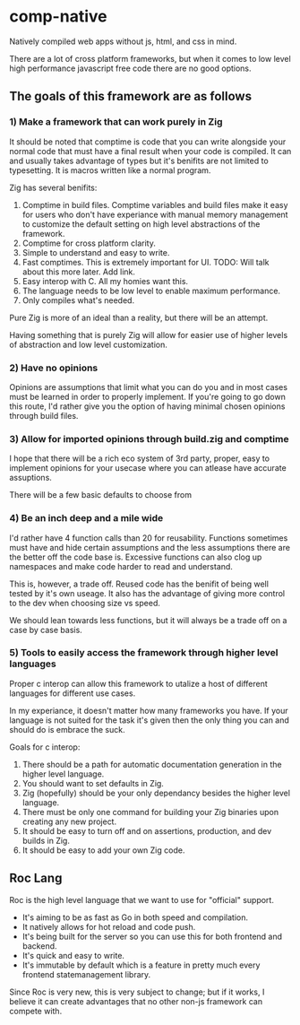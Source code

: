 # comp-native
Natively compiled web apps without js, html, and css in mind.

There are a lot of cross platform frameworks, but when it comes to low level high performance javascript free code
there are no good options.

## The goals of this framework are as follows

### 1) Make a framework that can work purely in Zig

It should be noted that comptime is code that you can write alongside your normal code that must have a final result when your code is compiled.
It can and usually takes advantage of types but it's benifits are not limited to typesetting. It is macros written like a normal program.

Zig has several benifits:

1. Comptime in build files. Comptime variables and build files make it easy for users who don't have experiance with manual memory management
to customize the default setting on high level abstractions of the framework.
2. Comptime for cross platform clarity.
3. Simple to understand and easy to write.
4. Fast comptimes. This is extremely important for UI. TODO: Will talk about this more later. Add link.
5. Easy interop with C. All my homies want this.
6. The language needs to be low level to enable maximum performance.
7. Only compiles what's needed.

Pure Zig is more of an ideal than a reality, but there will be an attempt.

Having something that is purely Zig will allow for easier use of higher levels of abstraction and low level customization.

### 2) Have no opinions

Opinions are assumptions that limit what you can do you and in most cases must be learned in order to properly implement. If you're going to go
down this route, I'd rather give you the option of having minimal chosen opinions through build files.

### 3) Allow for imported opinions through build.zig and comptime

I hope that there will be a rich eco system of 3rd party, proper, easy to implement opinions for your usecase where you can atlease have
accurate assuptions.

There will be a few basic defaults to choose from

### 4) Be an inch deep and a mile wide

I'd rather have 4 function calls than 20 for reusability. Functions sometimes must have and hide certain assumptions and the less assumptions
there are the better off the code base is. Excessive functions can also clog up namespaces and make code harder to read and understand.

This is, however, a trade off. Reused code has the benifit of being well tested by it's own useage. It also has the advantage of giving
more control to the dev when choosing size vs speed.

We should lean towards less functions, but it will always be a trade off on a case by case basis.

### 5) Tools to easily access the framework through higher level languages

Proper c interop can allow this framework to utalize a host of different languages for different use cases.

In my experiance, it doesn't matter how many frameworks you have. If your language is not suited for the task it's given then the only thing you
can and should do is embrace the suck.

Goals for c interop:
1. There should be a path for automatic documentation generation in the higher level language.
2. You should want to set defaults in Zig.
3. Zig (hopefully) should be your only dependancy besides the higher level language.
4. There must be only one command for building your Zig binaries upon creating any new project.
5. It should be easy to turn off and on assertions, production, and dev builds in Zig.
6. It should be easy to add your own Zig code.

## Roc Lang

Roc is the high level language that we want to use for "official" support.
- It's aiming to be as fast as Go in both speed and compilation.
- It natively allows for hot reload and code push.
- It's being built for the server so you can use this for both frontend and backend.
- It's quick and easy to write.
- It's immutable by default which is a feature in pretty much every frontend statemanagement library.

Since Roc is very new, this is very subject to change; but if it works, I believe it can create advantages that no other non-js framework can compete with.
